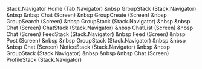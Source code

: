 Stack.Navigator
Home (Tab.Navigator)
&nbsp GroupStack (Stack.Navigator)
&nbsp &nbsp Chat (Screen)
&nbsp GroupCreate (Screen)
&nbsp GroupSearch (Screen)
&nbsp GroupStack (Stack.Navigator)
&nbsp &nbsp Chat (Screen)
ChatStack (Stack.Navigator)
&nbsp ChatList (Screen)
&nbsp Chat (Screen)
FeedStack (Stack.Navigator)
&nbsp Feed (Screen)
&nbsp Post (Screen)
&nbsp &nbsp GroupStack (Stack.Navigator)
&nbsp &nbsp &nbsp Chat (Screen)
NoticeStack (Stack.Navigator)
&nbsp &nbsp GroupStack (Stack.Navigator)
&nbsp &nbsp &nbsp Chat (Screen)
ProfileStack (Stack.Navigator)
